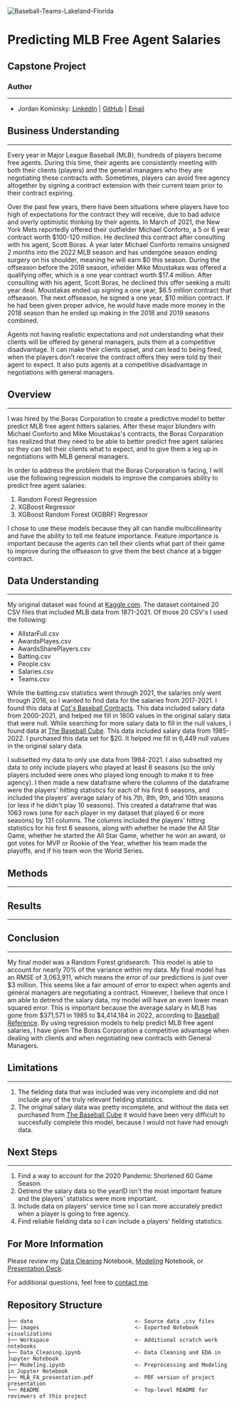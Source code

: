 ![Baseball-Teams-Lakeland-Florida](https://user-images.githubusercontent.com/100230332/171307514-6cdd4106-e46a-4c58-a5cd-d26280038814.jpeg)

# Predicting MLB Free Agent Salaries
## Capstone Project


### Author
---
- Jordan Kominsky: 
[LinkedIn](https://www.linkedin.com/in/jordan-kominsky/) | 
[GitHub](https://github.com/jskominsky) | 
[Email](mailto:jskominsky@gmail.com)

## Business Understanding
---

Every year in Major League Baseball (MLB), hundreds of players become free agents.  During this time, their agents are consistently meeting with both their clients (players) and the general managers who they are negotiating these contracts with.  Sometimes, players can avoid free agency altogether by signing a contract extension with their current team prior to their contract expiring.  

Over the past few years, there have been situations where players have too high of expectations for the contract they will receive, due to bad advice and overly optimistic thinking by their agents.  In March of 2021, the New York Mets reportedly offered their outfielder Michael Conforto, a 5 or 6 year contract worth \$100-120 million.  He declined this contract after consulting with his agent, Scott Boras.  A year later Michael Conforto remains unsigned 2 months into the 2022 MLB season and has undergone season ending surgery on his shoulder, meaning he will earn \$0 this season.  During the offseason before the 2018 season, infielder Mike Moustakas was offered a qualifying offer, which is a one year contract worth \$17.4 million.  After consulting with his agent, Scott Boras, he declined this offer seeking a multi year deal.  Moustakas ended up signing a one year, \$6.5 million contract that offseason.  The next offseason, he signed a one year, \$10 million contract.  If he had been given proper advice, he would have made more money in the 2018 season than he ended up making in the 2018 and 2019 seasons combined.  

Agents not having realistic expectations and not understanding what their clients will be offered by general managers, puts them at a competitive disadvantage.  It can make their clients upset, and can lead to being fired, when the players don't receive the contract offers they were told by their agent to expect.  It also puts agents at a competitive disadvantage in negotiations with general managers.

## Overview
---

I was hired by the Boras Corporation to create a predictive model to better predict MLB free agent hitters salaries.  After these major blunders with Michael Conforto and Mike Moustakas's contracts, the Boras Corparation has realized that they need to be able to better predict free agent salaries so they can tell their clients what to expect, and to give them a leg up in negotiations with MLB general managers.

In order to address the problem that the Boras Corporation is facing, I will use the following regression models to improve the companies ability to predict free agent salaries:

1. Random Forest Regression
2. XGBoost Regressor
3. XGBoost Random Forest (XGBRF) Regressor

I chose to use these models because they all can handle multicollinearity and have the ability to tell me feature importance.  Feature importance is important because the agents can tell their clients what part of their game to improve during the offseason to give them the best chance at a bigger contract. 

## Data Understanding
---

My original dataset was found at [Kaggle.com](https://www.kaggle.com/datasets/open-source-sports/baseball-databank).  The dataset contained 20 CSV files that included MLB data from 1871-2021. Of those 20 CSV's I used the following: 
- AllstarFull.csv
- AwardsPlayes.csv
- AwardsSharePlayers.csv
- Batting.csv
- People.csv
- Salaries.csv
- Teams.csv

While the batting.csv statistics went through 2021, the salaries only went through 2016, so I wanted to find data for the salaries from 2017-2021.  I found this data at [Cot's Baseball Contracts](https://legacy.baseballprospectus.com/compensation/cots/). This data included salary data from 2000-2021, and helped me fill in 1600 values in the original salary data that were null. While searching for more salary data to fill in the null values, I found data at [The Baseball Cube](https://www.thebaseballcube.com/content/store/). This data included salary data from 1985-2022. I purchased this data set for $20. It helped me fill in 6,449 null values in the original salary data.

I subsetted my data to only use data from 1984-2021.  I also subsetted my data to only include players who played at least 6 seasons (so the only players included were ones who played long enough to make it to free agency).  I then made a new dataframe where the columns of the dataframe were the players' hitting statistics for each of his first 6 seasons, and included the players' average salary of his 7th, 8th, 9th, and 10th seasons (or less if he didn't play 10 seasons). This created a dataframe that was 1063 rows (one for each player in my dataset that played 6 or more seasons) by 131 columns.  The columns included the players' hitting statistics for his first 6 seasons, along with whether he made the All Star Game, whether he started the All Star Game, whether he won an award, or got votes for MVP or Rookie of the Year,  whether his team made the playoffs, and if his team won the World Series.

## Methods
---

## Results
---

## Conclusion
---

My final model was a Random Forest gridsearch.  This model is able to account for nearly 70% of the variance within my data.  My final model has an RMSE of 3,063,911, which means the error of our predictions is just over $3 million.  This seems like a fair amount of error to expect when agents and general managers are negotiating a contract. However, I believe that once I am able to detrend the salary data, my model will have an even lower mean squared error.  This is important because the average salary in MLB has gone from \$371,571 in 1985 to \$4,414,184 in 2022, according to [Baseball Reference](https://www.baseball-reference.com/bullpen/Minimum_salary). By using regression models to help predict MLB free agent salaries, I have given The Boras Corporation a competitive advantage when dealing with clients and when negotiating new contracts with General Managers.  

## Limitations
---

1. The fielding data that was included was very incomplete and did not include any of the truly relevant fielding statistics.
2. The original salary data was pretty incomplete, and without the data set purchased from [The Baseball Cube](https://www.thebaseballcube.com/content/store/) it would have been very difficult to succesfully complete this model, because I would not have had enough data.


## Next Steps
---

1. Find a way to account for the 2020 Pandemic Shortened 60 Game Season.
2. Detrend the salary data so the yearID isn't the most important feature and the players' statistics were more important.
3. Include data on players' service time so I can more accurately predict when a player is going to free agency.
4. Find reliable fielding data so I can include a players' fielding statistics.

## For More Information

Please review my [Data Cleaning](Data_Cleaning.ipynb) Notebook, [Modeling](Modeling.ipynb) Notebook, or [Presentation Deck](MLB_FA_presentation.pdf).

For additional questions, feel free to [contact me](mailto:jskominsky@gmail.com).

## Repository Structure

```
├── data                                <- Source data .csv files
├── images                              <- Exported Notebook visualizations
├── Workspace                           <- Additional scratch work notebooks
├── Data_Cleaning.ipynb                 <- Data Cleaning and EDA in Jupyter Notebook
├── Modeling.ipynb                      <- Preprocessing and Modeling in Jupyter Notebook
├── MLB_FA_presentation.pdf             <- PDF version of project presentation
└── README                              <- Top-level README for reviewers of this project

